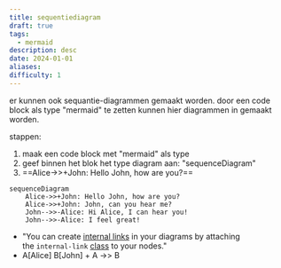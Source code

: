 ```yaml
---
title: sequentiediagram
draft: true
tags:
  - mermaid
description: desc
date: 2024-01-01
aliases: 
difficulty: 1
---
```


er kunnen ook sequantie-diagrammen gemaakt worden. door een code block als type "mermaid" te zetten kunnen hier diagrammen in gemaakt worden.

stappen:
1. maak een code block met "mermaid" als type
2. geef binnen het blok het type diagram aan: "sequenceDiagram"
3. ==Alice->>+John: Hello John, how are you?==

```mermaid 
sequenceDiagram 
	Alice->>+John: Hello John, how are you? 
	Alice->>+John: John, can you hear me? 
	John-->>-Alice: Hi Alice, I can hear you! 
	John-->>-Alice: I feel great! 
```
- "You can create [internal links](https://help.obsidian.md/Linking+notes+and+files/Internal+links) in your diagrams by attaching the `internal-link` [class](https://mermaid.js.org/syntax/flowchart.html#classes) to your nodes."
-  A[Alice] B[John] + A ->> B